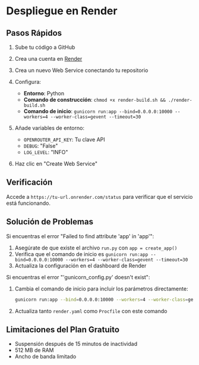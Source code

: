 # Despliegue en Render

## Pasos Rápidos

1. Sube tu código a GitHub
2. Crea una cuenta en [Render](https://render.com/)
3. Crea un nuevo Web Service conectando tu repositorio
4. Configura:

   - **Entorno**: Python
   - **Comando de construcción**: `chmod +x render-build.sh && ./render-build.sh`
   - **Comando de inicio**: `gunicorn run:app --bind=0.0.0.0:10000 --workers=4 --worker-class=gevent --timeout=30`

5. Añade variables de entorno:

   - `OPENROUTER_API_KEY`: Tu clave API
   - `DEBUG`: "False"
   - `LOG_LEVEL`: "INFO"

6. Haz clic en "Create Web Service"

## Verificación

Accede a `https://tu-url.onrender.com/status` para verificar que el servicio está funcionando.

## Solución de Problemas

Si encuentras el error "Failed to find attribute 'app' in 'app'":

1. Asegúrate de que existe el archivo `run.py` con `app = create_app()`
2. Verifica que el comando de inicio es `gunicorn run:app --bind=0.0.0.0:10000 --workers=4 --worker-class=gevent --timeout=30`
3. Actualiza la configuración en el dashboard de Render

Si encuentras el error "'gunicorn_config.py' doesn't exist":

1. Cambia el comando de inicio para incluir los parámetros directamente:

   ```bash
   gunicorn run:app --bind=0.0.0.0:10000 --workers=4 --worker-class=gevent --timeout=30
   ```

2. Actualiza tanto `render.yaml` como `Procfile` con este comando

## Limitaciones del Plan Gratuito

- Suspensión después de 15 minutos de inactividad
- 512 MB de RAM
- Ancho de banda limitado
